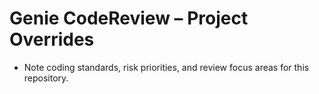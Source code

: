 # Genie CodeReview – Project Overrides
- Note coding standards, risk priorities, and review focus areas for this repository.
